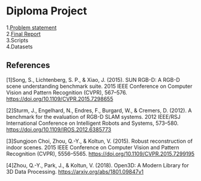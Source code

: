 # Diploma Project
1.[Problem statement](https://docs.google.com/document/d/1d4nzrT0IixDHqlURy8QD1RD7FVuKZWWZsPDFnbyRPnU/edit?usp=sharing)<br />
2.[Final Report](https://docs.google.com/document/d/1JjelogFZSd6KGRCKDUHBpTK2JYhU2TTOfnMt4HE7Ql8/edit?usp=sharing)<br />
3.Scripts<br />
4.Datasets<br />

## References

[1]Song, S., Lichtenberg, S. P., & Xiao, J. (2015). SUN RGB-D: A RGB-D scene understanding benchmark suite. 2015 IEEE Conference on Computer Vision and Pattern Recognition (CVPR), 567–576. https://doi.org/10.1109/CVPR.2015.7298655

[2]Sturm, J., Engelhard, N., Endres, F., Burgard, W., & Cremers, D. (2012). A benchmark for the evaluation of RGB-D SLAM systems. 2012 IEEE/RSJ International Conference on Intelligent Robots and Systems, 573–580. https://doi.org/10.1109/IROS.2012.6385773

[3]Sungjoon Choi, Zhou, Q.-Y., & Koltun, V. (2015). Robust reconstruction of indoor scenes. 2015 IEEE Conference on Computer Vision and Pattern Recognition (CVPR), 5556–5565. https://doi.org/10.1109/CVPR.2015.7299195

[4]Zhou, Q.-Y., Park, J., & Koltun, V. (2018). Open3D: A Modern Library for 3D Data Processing. https://arxiv.org/abs/1801.09847v1
